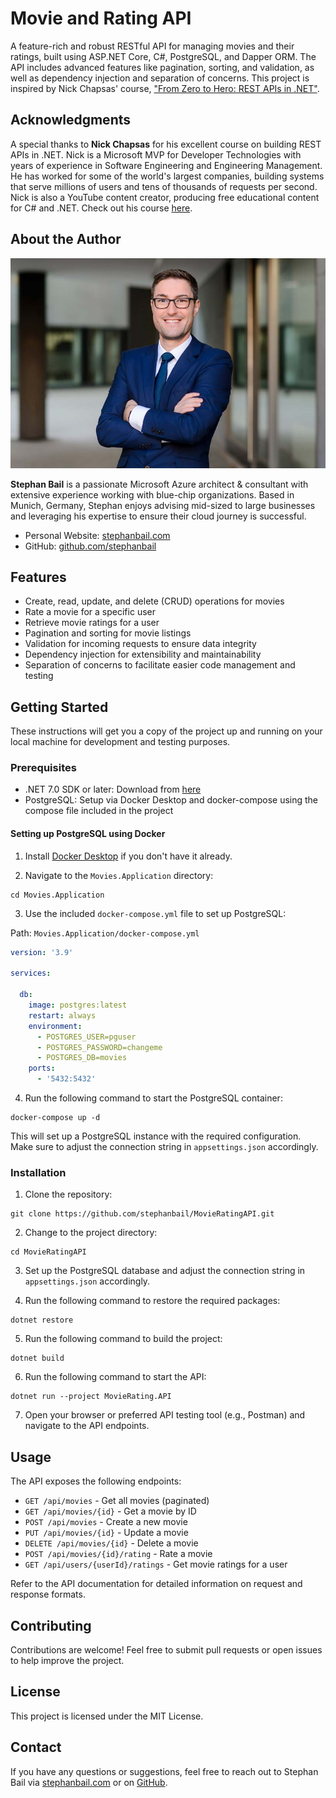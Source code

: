 # Movie and Rating API

A feature-rich and robust RESTful API for managing movies and their ratings, built using ASP.NET Core, C#, PostgreSQL, and Dapper ORM. The API includes advanced features like pagination, sorting, and validation, as well as dependency injection and separation of concerns. This project is inspired by Nick Chapsas' course, ["From Zero to Hero: REST APIs in .NET"](https://nickchapsas.com/courses/enrolled/2022064).

## Acknowledgments

A special thanks to **Nick Chapsas** for his excellent course on building REST APIs in .NET. Nick is a Microsoft MVP for Developer Technologies with years of experience in Software Engineering and Engineering Management. He has worked for some of the world's largest companies, building systems that serve millions of users and tens of thousands of requests per second. Nick is also a YouTube content creator, producing free educational content for C# and .NET. Check out his course [here](https://nickchapsas.com/courses/enrolled/2022064).

## About the Author

![Stephan Bail](files/author.jpg)

**Stephan Bail** is a passionate Microsoft Azure architect & consultant with extensive experience working with blue-chip organizations. Based in Munich, Germany, Stephan enjoys advising mid-sized to large businesses and leveraging his expertise to ensure their cloud journey is successful.

- Personal Website: [stephanbail.com](https://stephanbail.com)
- GitHub: [github.com/stephanbail](https://github.com/stephanbail)

## Features

- Create, read, update, and delete (CRUD) operations for movies
- Rate a movie for a specific user
- Retrieve movie ratings for a user
- Pagination and sorting for movie listings
- Validation for incoming requests to ensure data integrity
- Dependency injection for extensibility and maintainability
- Separation of concerns to facilitate easier code management and testing

## Getting Started

These instructions will get you a copy of the project up and running on your local machine for development and testing purposes.

### Prerequisites

- .NET 7.0 SDK or later: Download from [here](https://dotnet.microsoft.com/en-us/download/dotnet/7.0)
- PostgreSQL: Setup via Docker Desktop and docker-compose using the compose file included in the project

#### Setting up PostgreSQL using Docker

1. Install [Docker Desktop](https://www.docker.com/products/docker-desktop) if you don't have it already.

2. Navigate to the `Movies.Application` directory:

```
cd Movies.Application
```

3. Use the included `docker-compose.yml` file to set up PostgreSQL:

Path: `Movies.Application/docker-compose.yml`

```yaml
version: '3.9'

services:

  db:
    image: postgres:latest
    restart: always
    environment:
      - POSTGRES_USER=pguser
      - POSTGRES_PASSWORD=changeme
      - POSTGRES_DB=movies
    ports:
      - '5432:5432'
```

4. Run the following command to start the PostgreSQL container:

```
docker-compose up -d
```

This will set up a PostgreSQL instance with the required configuration. Make sure to adjust the connection string in `appsettings.json` accordingly.

### Installation

1. Clone the repository:

```
git clone https://github.com/stephanbail/MovieRatingAPI.git
```

2. Change to the project directory:

```
cd MovieRatingAPI
```

3. Set up the PostgreSQL database and adjust the connection string in `appsettings.json` accordingly.

4. Run the following command to restore the required packages:

```
dotnet restore
```

5. Run the following command to build the project:

```
dotnet build
```

6. Run the following command to start the API:

```
dotnet run --project MovieRating.API
```

7. Open your browser or preferred API testing tool (e.g., Postman) and navigate to the API endpoints.

## Usage

The API exposes the following endpoints:

- `GET /api/movies` - Get all movies (paginated)
- `GET /api/movies/{id}` - Get a movie by ID
- `POST /api/movies` - Create a new movie
- `PUT /api/movies/{id}` - Update a movie
- `DELETE /api/movies/{id}` - Delete a movie
- `POST /api/movies/{id}/rating` - Rate a movie
- `GET /api/users/{userId}/ratings` - Get movie ratings for a user

Refer to the API documentation for detailed information on request and response formats.

## Contributing

Contributions are welcome! Feel free to submit pull requests or open issues to help improve the project.

## License

This project is licensed under the MIT License.

## Contact

If you have any questions or suggestions, feel free to reach out to Stephan Bail via [stephanbail.com](https://stephanbail.com) or on [GitHub](https://github.com/stephanbail).